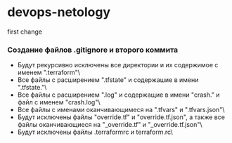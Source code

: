 # devops-netology
first change

### Создание файлов .gitignore и второго коммита
* Будут рекурсивно исключены все директории и их содержимое с именем ".terraform"\
* Все файлы с расширением ".tfstate" и содержашие в имени ".tfstate."\
* Все файлы с расширением ".log" и содержащие в имени "crash." и файл с именем "crash.log"\
* Все файлы с именами оканчивающимеся на ".tfvars" и ".tfvars.json"\
* Будут исключены файлы "override.tf" и "override.tf.json", а также все файлы оканчивающиеся на "_override.tf" и "_override.tf.json"\
* Будут исключены файлы .terraformrc и terraform.rc\
